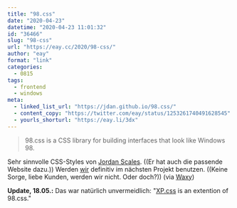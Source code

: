 ```yaml
---
title: "98.css"
date: "2020-04-23"
datetime: "2020-04-23 11:01:32"
id: "36466"
slug: "98-css"
url: "https://eay.cc/2020/98-css/"
author: "eay"
format: "link"
categories:
  - 0815
tags:
  - frontend
  - windows
meta:
  - linked_list_url: "https://jdan.github.io/98.css/"
  - content_copy: "https://twitter.com/eay/status/1253261740491628545"
  - yourls_shorturl: "https://eay.li/3dx"
---
```


> 98.css is a CSS library for building interfaces that look like Windows 98.

Sehr sinnvolle CSS-Styles von [Jordan Scales](https://jordanscales.com/). ((Er hat auch die passende Website dazu.)) Werden [wir](https://hypercode.de/) definitiv im nächsten Projekt benutzen. ((Keine Sorge, liebe Kunden, werden wir nicht. Oder doch?)) (via [Waxy](https://waxy.org/category/links/))

**Update, 18.05.:** Das war natürlich unvermeidlich: "[XP.css](https://botoxparty.github.io/XP.css/#intro) is an extention of 98.css."
